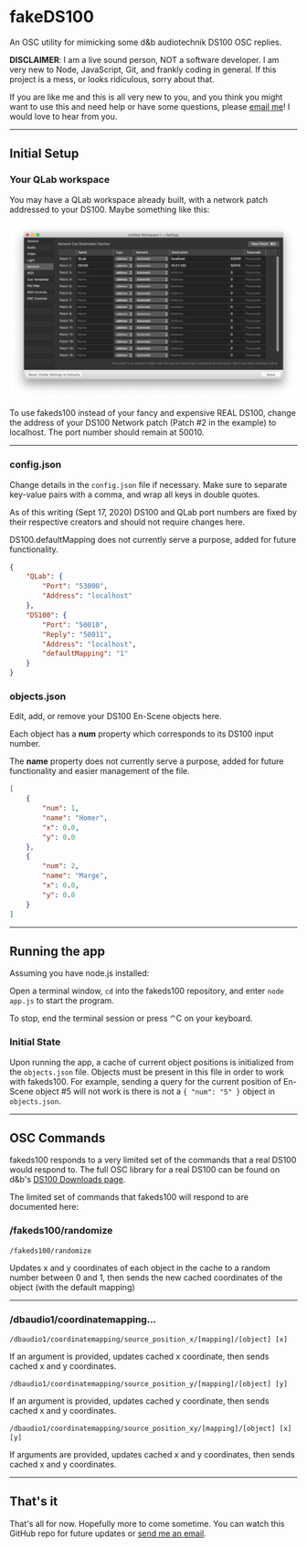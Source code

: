 # fakeDS100

An OSC utility for mimicking some d&amp;b audiotechnik DS100 OSC replies.

**DISCLAIMER**: I am a live sound person, NOT a software developer. I am very new to Node, JavaScript, Git, and frankly coding in general. If this project is a mess, or looks ridiculous, sorry about that.

If you are like me and this is all very new to you, and you think you might want to use this and need help or have some questions, please [email me](mailto:samsdomainaddress@gmail.com)! I would love to hear from you.

---

## Initial Setup

### Your QLab workspace

You may have a QLab workspace already built, with a network patch addressed to your DS100. Maybe something like this:

![alt text](./assets/qlab_network_window.png)

To use fakeds100 instead of your fancy and expensive REAL DS100, change the address of your DS100 Network patch (Patch #2 in the example) to localhost. The port number should remain at 50010.

---

### config.json

Change details in the `config.json` file if necessary. Make sure to separate key-value pairs with a comma, and wrap all keys in double quotes.

As of this writing (Sept 17, 2020) DS100 and QLab port numbers are fixed by their respective creators and should not require changes here.

DS100.defaultMapping does not currently serve a purpose, added for future functionality.

```json
{
	"QLab": {
		"Port": "53000",
		"Address": "localhost"
	},
	"DS100": {
		"Port": "50010",
		"Reply": "50011",
		"Address": "localhost",
		"defaultMapping": "1"
	}
}
```

### objects.json

Edit, add, or remove your DS100 En-Scene objects here.

Each object has a **num** property which corresponds to its DS100 input number.

The **name** property does not currently serve a purpose, added for future functionality and easier management of the file.

```json
[
	{
		"num": 1,
		"name": "Homer",
		"x": 0.0,
		"y": 0.0
	},
	{
		"num": 2,
		"name": "Marge",
		"x": 0.0,
		"y": 0.0
	}
]
```

---

## Running the app

Assuming you have node.js installed:

Open a terminal window, `cd` into the fakeds100 repository, and enter `node app.js` to start the program.

To stop, end the terminal session or press ⌃C on your keyboard.

### Initial State

Upon running the app, a cache of current object positions is initialized from the `objects.json` file. Objects must be present in this file in order to work with fakeds100. For example, sending a query for the current position of En-Scene object #5 will not work is there is not a `{ "num": "5" }` object in `objects.json`.

---

## OSC Commands

fakeds100 responds to a very limited set of the commands that a real DS100 would respond to. The full OSC library for a real DS100 can be found on d&b's [DS100 Downloads page](https://www.dbaudio.com/global/en/products/processing-matrix/ds100/#tab-downloads).

The limited set of commands that fakeds100 will respond to are documented here:

### /fakeds100/randomize

```
/fakeds100/randomize
```

Updates x and y coordinates of each object in the cache to a random number between 0 and 1, then sends the new cached coordinates of the object (with the default mapping)

---

### /dbaudio1/coordinatemapping...

```
/dbaudio1/coordinatemapping/source_position_x/[mapping]/[object] [x]
```

If an argument is provided, updates cached x coordinate, then sends cached x and y coordinates.

```
/dbaudio1/coordinatemapping/source_position_y/[mapping]/[object] [y]
```

If an argument is provided, updates cached y coordinate, then sends cached x and y coordinates.

```
/dbaudio1/coordinatemapping/source_position_xy/[mapping]/[object] [x] [y]
```

If arguments are provided, updates cached x and y coordinates, then sends cached x and y coordinates.

---

## That's it

That's all for now. Hopefully more to come sometime. You can watch this GitHub repo for future updates or [send me an email](mailto:samsdomainaddress@gmail.com).

